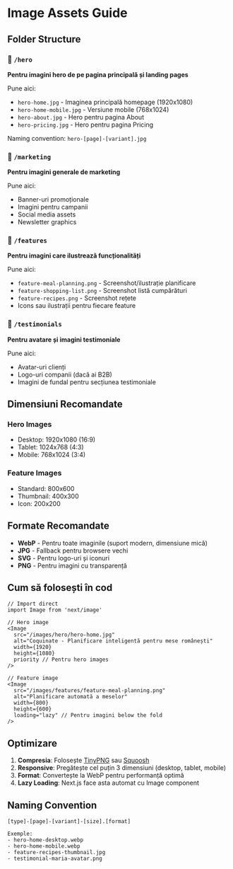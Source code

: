# Image Assets Guide

## Folder Structure

### 📁 `/hero`

**Pentru imagini hero de pe pagina principală și landing pages**

Pune aici:

- `hero-home.jpg` - Imaginea principală homepage (1920x1080)
- `hero-home-mobile.jpg` - Versiune mobile (768x1024)
- `hero-about.jpg` - Hero pentru pagina About
- `hero-pricing.jpg` - Hero pentru pagina Pricing

Naming convention: `hero-[page]-[variant].jpg`

### 📁 `/marketing`

**Pentru imagini generale de marketing**

Pune aici:

- Banner-uri promoționale
- Imagini pentru campanii
- Social media assets
- Newsletter graphics

### 📁 `/features`

**Pentru imagini care ilustrează funcționalități**

Pune aici:

- `feature-meal-planning.png` - Screenshot/ilustrație planificare
- `feature-shopping-list.png` - Screenshot listă cumpărături
- `feature-recipes.png` - Screenshot rețete
- Icons sau ilustrații pentru fiecare feature

### 📁 `/testimonials`

**Pentru avatare și imagini testimoniale**

Pune aici:

- Avatar-uri clienți
- Logo-uri companii (dacă ai B2B)
- Imagini de fundal pentru secțiunea testimoniale

## Dimensiuni Recomandate

### Hero Images

- Desktop: 1920x1080 (16:9)
- Tablet: 1024x768 (4:3)
- Mobile: 768x1024 (3:4)

### Feature Images

- Standard: 800x600
- Thumbnail: 400x300
- Icon: 200x200

## Formate Recomandate

- **WebP** - Pentru toate imaginile (suport modern, dimensiune mică)
- **JPG** - Fallback pentru browsere vechi
- **SVG** - Pentru logo-uri și iconuri
- **PNG** - Pentru imagini cu transparență

## Cum să folosești în cod

```tsx
// Import direct
import Image from 'next/image'

// Hero image
<Image
  src="/images/hero/hero-home.jpg"
  alt="Coquinate - Planificare inteligentă pentru mese românești"
  width={1920}
  height={1080}
  priority // Pentru hero images
/>

// Feature image
<Image
  src="/images/features/feature-meal-planning.png"
  alt="Planificare automată a meselor"
  width={800}
  height={600}
  loading="lazy" // Pentru imagini below the fold
/>
```

## Optimizare

1. **Compresia**: Folosește [TinyPNG](https://tinypng.com/) sau [Squoosh](https://squoosh.app/)
2. **Responsive**: Pregătește cel puțin 3 dimensiuni (desktop, tablet, mobile)
3. **Format**: Convertește la WebP pentru performanță optimă
4. **Lazy Loading**: Next.js face asta automat cu Image component

## Naming Convention

```
[type]-[page]-[variant]-[size].[format]

Exemple:
- hero-home-desktop.webp
- hero-home-mobile.webp
- feature-recipes-thumbnail.jpg
- testimonial-maria-avatar.png
```

